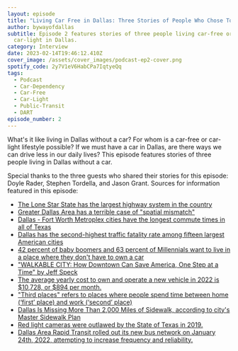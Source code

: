 ```yaml
---
layout: episode
title: "Living Car Free in Dallas: Three Stories of People Who Chose To Drive Less"
author: bywayofdallas
subtitle: Episode 2 features stories of three people living car-free or
  car-light in Dallas.
category: Interview
date: 2023-02-14T19:46:12.410Z
cover_image: /assets/cover_images/podcast-ep2-cover.png
spotify_code: 2y7V1eV6HabCPa7IqtyeQq
tags:
  - Podcast
  - Car-Dependency
  - Car-Free
  - Car-Light
  - Public-Transit
  - DART
episode_number: 2
---
```

What's it like living in Dallas without a car? For whom is a car-free or car-light lifestyle possible? If we must have a car in Dallas, are there ways we can drive less in our daily lives? This episode features stories of three people living in Dallas without a car.

Special thanks to the three guests who shared their stories for this episode: Doyle Rader, Stephen Tordella, and Jason Grant. Sources for information featured in this episode:

* [The Lone Star State has the largest highway system in the country](https://www.titlemax.com/discovery-center/the-ultimate-road-trip/which-states-have-the-most-miles-of-roadway-per-person/)
* [Greater Dallas Area has a terrible case of "spatial mismatch"](https://www.census.gov/library/stories/2020/03/spatial-mismatch-when-workers-can-not-get-to-jobs-in-suburbs.html)
* [Dallas - Fort Worth Metroplex cities have the longest commute times in all of Texas](https://www.bizjournals.com/dallas/news/2018/08/13/dallas-fort-worth-cities-have-longest-commute.html#:~:text=The%20average%20morning%20drive%20in,Houston%20at%2027.3%20minutes%20apiece.&text=Plano%20has%20the%20fourth%2Dworst,and%20Austin%20at%2024.8%20minutes.)
* [Dallas has the second-highest traffic fatality rate among fifteen largest American cities](https://www.axios.com/local/dallas/2022/01/06/dallas-second-highest-us-traffic-fatality-rate)
* [42 percent of baby boomers and 63 percent of Millennials want to live in a place where they don't have to own a car](https://chi.streetsblog.org/2017/05/11/if-the-future-will-be-walkable-how-do-we-make-sure-everyone-benefits/)
* ["WALKABLE CITY: How Downtown Can Save America, One Step at a Time" by Jeff Speck](https://www.amazon.com/Walkable-City-Downtown-Save-America/dp/0865477728/ref=tmm_pap_swatch_0?_encoding=UTF8&qid=1612278506&sr=1-1)
* [The average yearly cost to own and operate a new vehicle in 2022 is $10,728, or $894 per month.](https://newsroom.aaa.com/2022/08/annual-cost-of-new-car-ownership-crosses-10k-mark/)
* ["Third places" refers to places where people spend time between home (‘first’ place) and work (‘second’ place)](https://www.brookings.edu/blog/up-front/2016/09/14/third-places-as-community-builders/)
* [Dallas Is Missing More Than 2,000 Miles of Sidewalk, according to city's Master Sidewalk Plan](https://www.dmagazine.com/frontburner/2021/04/dallas-sidewalk-plan/)
* [Red light cameras were outlawed by the State of Texas in 2019.](https://www.click2houston.com/news/local/2020/04/08/ask-2-why-did-texas-outlaw-red-light-cameras-when-red-light-running-is-rampant-and-increasing/)
* [Dallas Area Rapid Transit rolled out its new bus network on January 24th, 2022, attempting to increase frequency and reliability.](https://www.dmagazine.com/frontburner/2022/02/what-its-like-to-use-darts-new-bus-system/)